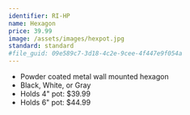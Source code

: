 ```yaml
---
identifier: RI-HP
name: Hexagon
price: 39.99
image: /assets/images/hexpot.jpg
standard: standard
#file_guid: 09e589c7-3d18-4c2e-9cee-4f447e9f054a
---
```



- Powder coated metal wall mounted hexagon
- Black, White, or Gray  
- Holds 4" pot: $39.99
- Holds 6" pot: $44.99
